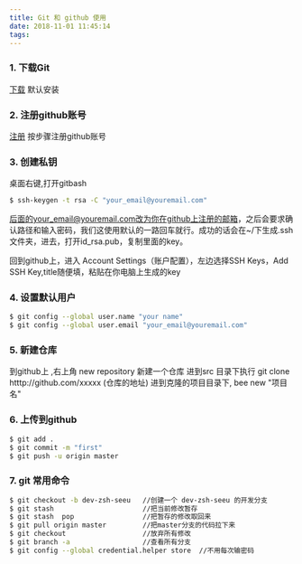 ```yaml
---
title: Git 和 github 使用
date: 2018-11-01 11:45:14
tags:
---
```

### 1. 下载Git
[下载](https://gitforwindows.org/)  默认安装

### 2. 注册github账号
[注册](https://github.com/join?source=login) 按步骤注册github账号

### 3. 创建私钥
桌面右键,打开gitbash
```bash
$ ssh-keygen -t rsa -C "your_email@youremail.com"
```
后面的your_email@youremail.com改为你在github上注册的邮箱，之后会要求确认路径和输入密码，我们这使用默认的一路回车就行。成功的话会在~/下生成.ssh文件夹，进去，打开id_rsa.pub，复制里面的key。

回到github上，进入 Account Settings（账户配置），左边选择SSH Keys，Add SSH Key,title随便填，粘贴在你电脑上生成的key

### 4. 设置默认用户
```bash
$ git config --global user.name "your name"
$ git config --global user.email "your_email@youremail.com"
```

### 5. 新建仓库
到github上 ,右上角 new repository 新建一个仓库
进到src 目录下执行  git clone htttp://github.com/xxxxx  (仓库的地址)
进到克隆的项目目录下, bee new "项目名"

### 6. 上传到github
```bash
$ git add .
$ git commit -m "first"
$ git push -u origin master
```

### 7. git 常用命令
```bash
$ git checkout -b dev-zsh-seeu   //创建一个 dev-zsh-seeu 的开发分支
$ git stash                      //把当前修改暂存
$ git stash  pop                 //把暂存的修改取回来  
$ git pull origin master         //把master分支的代码拉下来
$ git checkout                   //放弃所有修改
$ git branch -a                  //查看所有分支
$ git config --global credential.helper store  //不用每次输密码
```